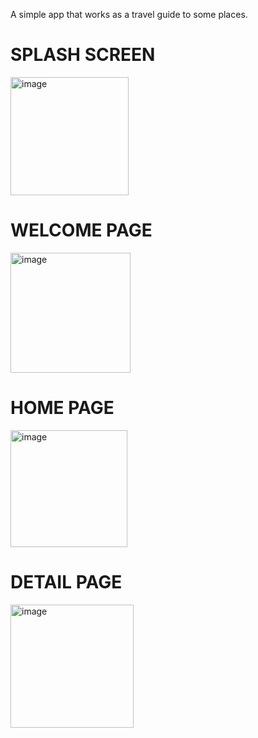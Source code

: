 A simple app that works as a travel guide to some places. 

# SPLASH SCREEN

<img width="189" alt="image" src="https://user-images.githubusercontent.com/72807747/209689090-aadaa71b-704e-4922-9a60-d41424ba257c.png">


# WELCOME PAGE

<img width="192" alt="image" src="https://user-images.githubusercontent.com/72807747/209688759-d2d7339f-90f7-4ac3-adaa-abb373c6b525.png">


# HOME PAGE

<img width="187" alt="image" src="https://user-images.githubusercontent.com/72807747/209688791-6cdda06d-0f6e-425a-b57d-2137f738d695.png">


# DETAIL PAGE

<img width="197" alt="image" src="https://user-images.githubusercontent.com/72807747/209688840-ce69fceb-5bd3-4fed-8c4a-117ec4b58fbd.png">
